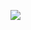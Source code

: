 ![](https://raw.githubusercontent.com/github-cxm/Image/master/JL.png)
<!-- ![](https://user-images.githubusercontent.com/507615/90595977-95e70e80-e220-11ea-864a-6a61adaff212.png) -->

<!-- ### Hi there 👋 -->

<!--
**github-cxm/github-cxm** is a ✨ _special_ ✨ repository because its `README.md` (this file) appears on your GitHub profile.

Here are some ideas to get you started:

- 🔭 I’m currently working on ...
- 🌱 I’m currently learning ...
- 👯 I’m looking to collaborate on ...
- 🤔 I’m looking for help with ...
- 💬 Ask me about ...
- 📫 How to reach me: ...
- 😄 Pronouns: ...
- ⚡ Fun fact: ...
-->
